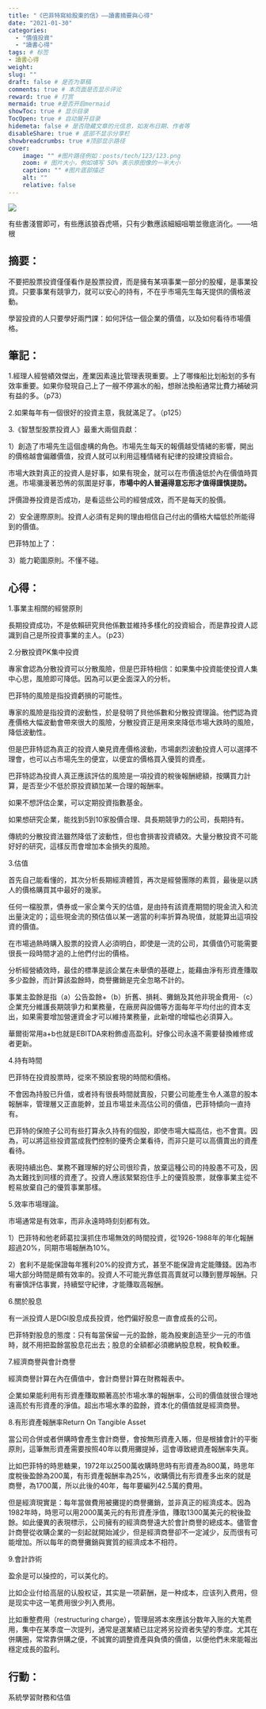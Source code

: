 ```yaml
---
title: "《巴菲特寫給股東的信》——讀書摘要與心得"
date: "2021-01-30"
categories: 
  - "價值投資"
  - "讀書心得"
tags: # 标签
- 讀書心得
weight:
slug: ""
draft: false # 是否为草稿
comments: true # 本页面是否显示评论
reward: true # 打赏
mermaid: true #是否开启mermaid
showToc: true # 显示目录
TocOpen: true # 自动展开目录
hidemeta: false # 是否隐藏文章的元信息，如发布日期、作者等
disableShare: true # 底部不显示分享栏
showbreadcrumbs: true #顶部显示路径
cover:
    image: "" #图片路径例如：posts/tech/123/123.png
    zoom: # 图片大小，例如填写 50% 表示原图像的一半大小
    caption: "" #图片底部描述
    alt: ""
    relative: false
---
```


![](images/1.jpg)

有些書淺嘗即可，有些應該狼吞虎嚥，只有少數應該細細咀嚼並徹底消化。——培根

## 摘要：

不要把股票投資僅僅看作是股票投資，而是擁有某項事業一部分的股權，是事業投資。只要事業有競爭力，就可以安心的持有，不在乎市場先生每天提供的價格波動。

學習投資的人只要學好兩門課：如何評估一個企業的價值，以及如何看待市場價格。

## 筆記：

1.經理人經營績效傑出，產業因素遠比管理表現重要。上了哪條船比划船划的多有效率重要。如果你發現自己上了一艘不停漏水的船，想辦法換船通常比費力補破洞有益的多。（p73）

2.如果每年有一個很好的投資主意，我就滿足了。（p125）

3.《智慧型股票投資人》最重大兩個貢獻：

1）創造了市場先生這個虛構的角色。市場先生每天的報價越受情緒的影響，開出的價格越會偏離價值，投資人就可以利用這種情緒有紀律的投建投資組合。

市場大跌對真正的投資人是好事，如果有現金，就可以在市價遠低於內在價值時買進。市場瀰漫著恐怖的氛圍是好事，**市場中的人普遍得意忘形才值得謹慎提防。**

評價證券投資是否成功，是看這些公司的經營成效，而不是每天的股價。

2）安全邊際原則。投資人必須有足夠的理由相信自己付出的價格大幅低於所能得到的價值。

巴菲特加上了：

3）能力範圍原則。不懂不碰。

## 心得：

1.事業主相關的經營原則

長期投資成功，不是依賴研究貝他係數並維持多樣化的投資組合，而是靠投資人認識到自己是所投資事業的主人。（p23）

2.分散投資PK集中投資

專家會認為分散投資可以分散風險，但是巴菲特相信：如果集中投資能使投資人集中心思，風險即可降低。因為可以更全面深入的分析。

巴菲特的風險是指投資虧損的可能性。

專家的風險是指投資的波動性，於是發明了貝他係數和分散投資理論。他們認為資產價格大幅波動會帶來很大的風險，分散投資正是用來來降低市場大跌時的風險，降低波動性。

但是巴菲特認為真正的投資人樂見資產價格波動，市場劇烈波動投資人可以選擇不理會，也可以占市場先生的便宜，以便宜的價格買入優質的資產。

巴菲特認為投資人真正應該評估的風險是一項投資的稅後報酬總額，按購買力計算，是否至少不低於原投資額加某一合理的報酬率。

如果不想評估企業，可以定期投資指數基金。

如果想研究企業，能找到5到10家股價合理、具長期競爭力的公司，長期持有。

傳統的分散投資法雖然降低了波動性，但也會損害投資績效。大量分散投資不可能好好的研究，這樣反而會增加本金損失的風險。

3.估值

首先自己能看懂的，其次分析長期經濟體質，再次是經營團隊的素質，最後是以誘人的價格購買其中最好的幾家。

任何一檔股票，債券或一家企業今天的估值，是由持有該資產期間的現金流入和流出量決定的；這些現金流的預估值以某一適當的利率折算為現值，就能算出這項投資的價值。

在市場過熱時購入股票的投資人必須明白，即使是一流的公司，其價值仍可能需要很長一段時間才追的上他們付出的價格。

分析經營績效時，最佳的標準是該企業在未舉債的基礎上，能藉由淨有形資產賺取多少盈餘，而計算該盈餘時，商譽攤銷是完全忽略不計的。

事業主盈餘是指（a）公告盈餘+（b）折舊、損耗、攤銷及其他非現金費用-（c）企業充分維護長期競爭力和業務量，在廠房與設備等方面每年平均付出的資本支出，如果需要增加營運資金才可以維持業務量，此新增的增幅也必須算入。

華爾街常用a+b也就是EBITDA來粉飾虛高盈利。好像公司永遠不需要替換維修或者更新。

4.持有時間

巴菲特在投資股票時，從來不預設套現的時間和價格。

不會因為持股已升值，或者持有很長時間就賣股，只要公司能產生令人滿意的股本報酬率，管理層又正直能幹，並且市場並未高估公司的價值，巴菲特傾向一直持有。

巴菲特的保險子公司有些打算永久持有的個股，即使市場大幅高估，也不會賣。因為，可以將這些投資當成我們控制的優秀企業看待，而非只是可以高價賣出的資產看待。

表現持續出色、業務不難理解的好公司很珍貴，放棄這種公司的持股愚不可及，因為太難找到同樣的資產了。投資人應該緊緊抱住手上的優質股票，就像事業主從不輕易放棄自己的優質事業那樣。

5.效率市場理論。

市場通常是有效率，而非永遠時時刻刻都有效。

1）巴菲特和他老師葛拉漢抓住市場無效的時間投資，從1926-1988年的年化報酬超過20%，同期市場報酬為10%。

2）套利不是能保證每年獲利20%的投資方式，甚至不能保證肯定能賺錢。因為市場大部分時間是頗有效率的。投資人不可能光靠低買高賣就可以賺到豐厚報酬。只有審慎評估事實，持續堅守紀律，才能賺取高報酬。

6.關於股息

有一派投資人是DGI股息成長投資，他們偏好股息一直會成長的公司。

巴菲特對股息的態度：只有每當保留一元的盈餘，能為股東創造至少一元的市值時，就不用把盈餘當股息花出去；股息的全額都必須繳納股息稅，稅負較重。

7.經濟商譽與會計商譽

經濟商譽計算在內在價值中，會計商譽計算在財務報表中。

企業如果能利用有形資產賺取顯著高於市場水準的報酬率，公司的價值就很合理地遠高於有形資產的淨值。超出市場水準的盈餘，資本化的價值就是經濟商譽。

8.有形資產報酬率Return On Tangible Asset

當公司合併或者併購時會產生會計商譽，會按無形資產入賬，但是根據會計的平衡原則，這筆無形資產需要按照40年以費用攤提掉，這會導致總資產報酬率失真。

比如巴菲特的時思糖果，1972年以2500萬收購時思時有形資產為800萬，時思年度稅後盈餘為200萬，有形資產報酬率為25%，收購價比有形資產多出來的就是商譽，為1700萬，所以此後的40年，每年要編列42.5萬的費用。

但是經濟現實是：每年當做費用被攤提的商譽攤銷，並非真正的經濟成本。因為1982年時，時思可以用2000萬美元的有形資產淨值，賺取1300萬美元的稅後盈餘。如此優異的表現標示，公司擁有的經濟商譽遠大於會計商譽的總成本。儘管會計商譽從收購企業的一刻起就開始減少，但是經濟商譽卻不一定減少，反而很有可能增加。所以每年的商譽攤銷與實質的經濟成本不相符。

9.會計詐術

盈余是可以操控的，可以美化的。

比如企业付给高层的认股权证，其实是一项薪酬，是一种成本，应该列入费用，但是现实中这一笔费用很少列入费用。

比如重整费用（restructuring charge），管理层將本來應該分数年入账的大笔费用，集中在某季度一次提列，通常是選業績已註定將另投資者失望的季度。尤其在併購圈，常常靠併購之便，不誠實的調整資產與負債的價值，以便他們未來能報出穩定成長的盈利。

## 行動：

系統學習財務和估值
